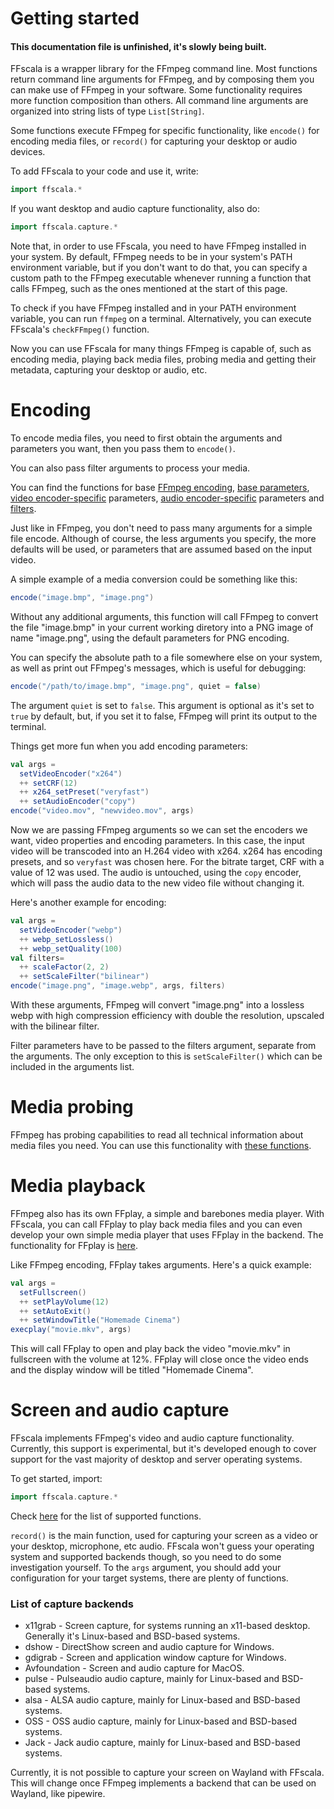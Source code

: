 # Getting started

#### This documentation file is unfinished, it's slowly being built.

FFscala is a wrapper library for the FFmpeg command line. Most functions return command line arguments for FFmpeg, and by composing them you can make use of FFmpeg in your software. Some functionality requires more function composition than others. All command line arguments are organized into string lists of type ```List[String]```.

Some functions execute FFmpeg for specific functionality, like ```encode()``` for encoding media files, or ```record()``` for capturing your desktop or audio devices.

To add FFscala to your code and use it, write:

```scala
import ffscala.*
```

If you want desktop and audio capture functionality, also do:

```scala
import ffscala.capture.*
```
Note that, in order to use FFscala, you need to have FFmpeg installed in your system. By default, FFmpeg needs to be in your system's PATH environment variable, but if you don't want to do that, you can specify a custom path to the FFmpeg executable whenever running a function that calls FFmpeg, such as the ones mentioned at the start of this page.

To check if you have FFmpeg installed and in your PATH environment variable, you can run ```ffmpeg``` on a terminal. Alternatively, you can execute FFscala's ```checkFFmpeg()``` function.

Now you can use FFscala for many things FFmpeg is capable of, such as encoding media, playing back media files, probing media and getting their metadata, capturing your desktop or audio, etc.

# Encoding

To encode media files, you need to first obtain the arguments and parameters you want, then you pass them to ```encode()```.

You can also pass filter arguments to process your media.

You can find the functions for base [FFmpeg encoding](ffmpeg.md), [base parameters](base.md), [video encoder-specific](video.md) parameters, [audio encoder-specific](audio.md) parameters and [filters](filters.md).

Just like in FFmpeg, you don't need to pass many arguments for a simple file encode. Although of course, the less arguments you specify, the more defaults will be used, or parameters that are assumed based on the input video.

A simple example of a media conversion could be something like this:

```scala
encode("image.bmp", "image.png")
```

Without any additional arguments, this function will call FFmpeg to convert the file "image.bmp" in your current working diretory into a PNG image of name "image.png", using the default parameters for PNG encoding.

You can specify the absolute path to a file somewhere else on your system, as well as print out FFmpeg's messages, which is useful for debugging:

```scala
encode("/path/to/image.bmp", "image.png", quiet = false)
```
The argument ```quiet``` is set to ```false```. This argument is optional as it's set to ```true``` by default, but, if you set it to false, FFmpeg will print its output to the terminal.

Things get more fun when you add encoding parameters:

```scala
val args =
  setVideoEncoder("x264")
  ++ setCRF(12)
  ++ x264_setPreset("veryfast")
  ++ setAudioEncoder("copy")
encode("video.mov", "newvideo.mov", args)
```

Now we are passing FFmpeg arguments so we can set the encoders we want, video properties and encoding parameters. In this case, the input video will be transcoded into an H.264 video with x264. x264 has encoding presets, and so ```veryfast``` was chosen here. For the bitrate target, CRF with a value of 12 was used. The audio is untouched, using the ```copy``` encoder, which will pass the audio data to the new video file without changing it.

Here's another example for encoding:

```scala
val args =
  setVideoEncoder("webp")
  ++ webp_setLossless()
  ++ webp_setQuality(100)
val filters=
  ++ scaleFactor(2, 2)
  ++ setScaleFilter("bilinear")
encode("image.png", "image.webp", args, filters)
```
With these arguments, FFmpeg will convert "image.png" into a lossless webp with high compression efficiency with double the resolution, upscaled with the bilinear filter.

Filter parameters have to be passed to the filters argument, separate from the arguments. The only exception to this is ```setScaleFilter()``` which can be included in the arguments list.


# Media probing

FFmpeg has probing capabilities to read all technical information about media files you need. You can use this functionality with [these functions](ffprobe.md).

# Media playback

FFmpeg also has its own FFplay, a simple and barebones media player. With FFscala, you can call FFplay to play back media files and you can even develop your own simple media player that uses FFplay in the backend. The functionality for FFplay is [here](ffplay.md).

Like FFmpeg encoding, FFplay takes arguments. Here's a quick example:

```scala
val args =
  setFullscreen()
  ++ setPlayVolume(12)
  ++ setAutoExit()
  ++ setWindowTitle("Homemade Cinema")
execplay("movie.mkv", args)
```

This will call FFplay to open and play back the video "movie.mkv" in fullscreen with the volume at 12%. FFplay will close once the video ends and the display window will be titled "Homemade Cinema".

# Screen and audio capture

FFscala implements FFmpeg's video and audio capture functionality. Currently, this support is experimental, but it's developed enough to cover support for the vast majority of desktop and server operating systems.

To get started, import:

```scala
import ffscala.capture.*
```

Check [here](capture.md) for the list of supported functions.

```record()``` is the main function, used for capturing your screen as a video or your desktop, microphone, etc audio. FFscala won't guess your operating system and supported backends though, so you need to do some investigation yourself. To the ```args``` argument, you should add your configuration for your target systems, there are plenty of functions.

### List of capture backends

* x11grab - Screen capture, for systems running an x11-based desktop. Generally it's Linux-based and BSD-based systems.
* dshow - DirectShow screen and audio capture for Windows.
* gdigrab - Screen and application window capture for Windows.
* Avfoundation - Screen and audio capture for MacOS.
* pulse - Pulseaudio audio capture, mainly for Linux-based and BSD-based systems.
* alsa - ALSA audio capture, mainly for Linux-based and BSD-based systems.
* OSS - OSS audio capture, mainly for Linux-based and BSD-based systems.
* Jack - Jack audio capture, mainly for Linux-based and BSD-based systems.

Currently, it is not possible to capture your screen on Wayland with FFscala. This will change once FFmpeg implements a backend that can be used on Wayland, like pipewire.
